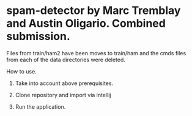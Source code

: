 # spam-detector by Marc Tremblay and Austin Oligario. Combined submission.

Files from train/ham2 have been moves to train/ham and the cmds files from each of the data directories were deleted.

How to use.

1) Take into account above prerequisites.

2) Clone repository and import via intellij

3) Run the application.
